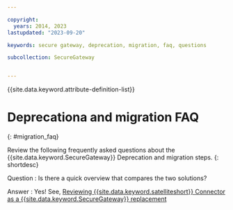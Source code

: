 ```yaml
---

copyright:
  years: 2014, 2023
lastupdated: "2023-09-20"

keywords: secure gateway, deprecation, migration, faq, questions

subcollection: SecureGateway


---
```


{{site.data.keyword.attribute-definition-list}}

# Deprecationa and migration FAQ
{: #migration_faq}



Review the following frequently asked questions about the {{site.data.keyword.SecureGateway}} Deprecation and migration steps.
{: shortdesc}

Question
:   Is there a quick overview that compares the two solutions?

Answer
:   Yes! See, [Reviewing {{site.data.keyword.satelliteshort}} Connector as a {{site.data.keyword.SecureGateway}} replacement](/docs/SecureGateway?topic=SecureGateway-understanding-connector)